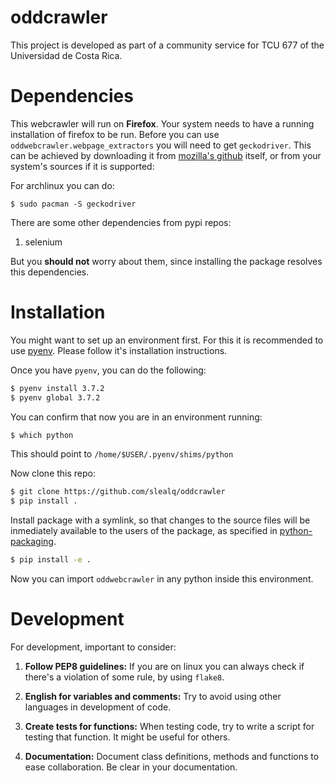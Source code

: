 # oddcrawler
This project is developed as part of a community service for TCU 677 of the
Universidad de Costa Rica.

# Dependencies
This webcrawler will run on **Firefox**. Your system needs to have a running
installation of firefox to be run. Before you can use
`oddwebcrawler.webpage_extractors` you will need to get `geckodriver`. This can
be achieved by downloading it from
[mozilla's github](https://github.com/mozilla/geckodriver/releases) itself, or
from your system's sources if it is supported:

For archlinux you can do:
```ssh
$ sudo pacman -S geckodriver
```

There are some other dependencies from pypi repos:

1. selenium

But you **should not** worry about them, since installing the package resolves
this dependencies.

# Installation
You might want to set up an environment first. For this it is recommended to
use [pyenv](https://github.com/pyenv/pyenv). Please follow it's installation
instructions.

Once you have `pyenv`, you can do the following:

```sh
$ pyenv install 3.7.2
$ pyenv global 3.7.2
```

You can confirm that now you are in an environment running:

```sh
$ which python
```

This should point to `/home/$USER/.pyenv/shims/python`

Now clone this repo:

```sh
$ git clone https://github.com/slealq/oddcrawler
$ pip install .
```

Install package with a symlink, so that changes to the source
files will be inmediately available to the users of the package, as specified in
[python-packaging](https://python-packaging.readthedocs.io/en/latest/minimal.html).

```sh
$ pip install -e .
```

Now you can import `oddwebcrawler` in any python inside this environment.

# Development
For development, important to consider:

1. **Follow PEP8 guidelines:** If you are on linux you can always check if
there's a violation of some rule, by using `flake8`.

2. **English for variables and comments:** Try to avoid using other languages
in development of code.

3. **Create tests for functions:** When testing code, try to write a script for
testing that function. It might be useful for others.

4. **Documentation:** Document class definitions, methods and functions to
ease collaboration. Be clear in your documentation.
